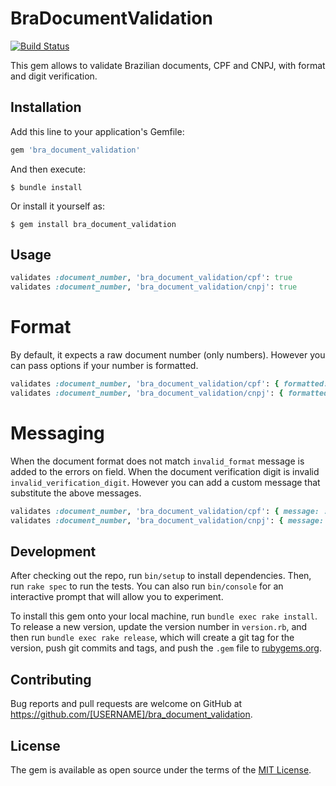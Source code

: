 # BraDocumentValidation

[![Build Status](https://travis-ci.com/bvicenzo/bra_document_validation.svg?branch=master)](https://travis-ci.com/bvicenzo/bra_document_validation)

This gem allows to validate Brazilian documents, CPF and CNPJ, with format and digit verification.

## Installation

Add this line to your application's Gemfile:

```ruby
gem 'bra_document_validation'
```

And then execute:

    $ bundle install

Or install it yourself as:

    $ gem install bra_document_validation

## Usage

```rb
validates :document_number, 'bra_document_validation/cpf': true
validates :document_number, 'bra_document_validation/cnpj': true
```

# Format

By default, it expects a raw document number (only numbers).
However you can pass options if your number is formatted.

```rb
validates :document_number, 'bra_document_validation/cpf': { formatted: true }
validates :document_number, 'bra_document_validation/cnpj': { formatted: false }
```

# Messaging

When the document format does not match `invalid_format` message is added to the errors on field.
When the document verification digit is invalid `invalid_verification_digit`.
However you can add a custom message that substitute the above messages.

```rb
validates :document_number, 'bra_document_validation/cpf': { message: :invalid }
validates :document_number, 'bra_document_validation/cnpj': { message: 'A custom message' }
```

## Development

After checking out the repo, run `bin/setup` to install dependencies. Then, run `rake spec` to run the tests. You can also run `bin/console` for an interactive prompt that will allow you to experiment.

To install this gem onto your local machine, run `bundle exec rake install`. To release a new version, update the version number in `version.rb`, and then run `bundle exec rake release`, which will create a git tag for the version, push git commits and tags, and push the `.gem` file to [rubygems.org](https://rubygems.org).

## Contributing

Bug reports and pull requests are welcome on GitHub at https://github.com/[USERNAME]/bra_document_validation.


## License

The gem is available as open source under the terms of the [MIT License](https://opensource.org/licenses/MIT).
